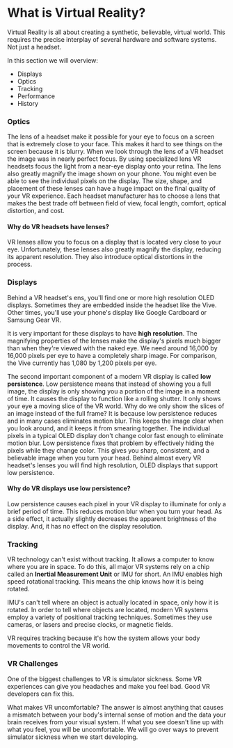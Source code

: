 # What is Virtual Reality?

Virtual Reality is all about creating a synthetic, believable, virtual world. This requires the precise interplay of several hardware and software systems. Not just a headset.

In this section we will overview:

- Displays
- Optics
- Tracking
- Performance
- History

### Optics

The lens of a headset make it possible for your eye to focus on a screen that is extremely close to your face. This makes it hard to see things on the screen because it is blurry. When we look through the lens of a VR headset the image was in nearly perfect focus. By using specialized lens VR headsets focus the light from a near-eye display onto your retina. The lens also greatly magnify the image shown on your phone. You might even be able to see the individual pixels on the display. The size, shape, and placement of these lenses can have a huge impact on the final quality of your VR experience. Each headset manufacturer has to choose a lens that makes the best trade off between field of view, focal length, comfort, optical distortion, and cost.

#### Why do VR headsets have lenses?

VR lenses allow you to focus on a display that is located very close to your eye. Unfortunately, these lenses also greatly magnify the display, reducing its apparent resolution. They also introduce optical distortions in the process.

### Displays

Behind a VR headset's ens, you'll find one or more high resolution OLED displays. Sometimes they are embedded inside the headset like the Vive. Other times, you'll use your phone's display like Google Cardboard or Samsung Gear VR.

It is very important for these displays to have **high resolution**. The magnifying properties of the lenses make the display's pixels much bigger than when they're viewed with the naked eye. We need around 16,000 by 16,000 pixels per eye to have a completely sharp image. For comparison, the Vive currently has 1,080 by 1,200 pixels per eye.

The second important component of a modern VR display is called **low persistence**. Low persistence means that instead of showing you a full image, the display is only showing you a portion of the image in a moment of time. It causes the display to function like a rolling shutter. It only shows your eye a moving slice of the VR world. Why do we only show the slices of an image instead of the full frame? It is because low persistence reduces and in many cases eliminates motion blur. This keeps the image clear when you look around, and it keeps it from smearing together. The individual pixels in a typical OLED display don't change color fast enough to eliminate motion blur. Low persistence fixes that problem by effectively hiding the pixels while they change color. This gives you sharp, consistent, and a believable image when you turn your head. Behind almost every VR headset's lenses you will find high resolution, OLED displays that support low persistence.

#### Why do VR displays use low persistence?

Low persistence causes each pixel in your VR display to illuminate for only a brief period of time. This reduces motion blur when you turn your head. As a side effect, it actually slightly decreases the apparent brightness of the display. And, it has no effect on the display resolution.

### Tracking

VR technology can't exist without tracking. It allows a computer to know where you are in space. To do this, all major VR systems rely on a chip called an **Inertial Measurement Unit** or IMU for short. An IMU enables high speed rotational tracking. This means the chip knows how it is being rotated.

IMU's can't tell where an object is actually located in space, only how it is rotated. In order to tell where objects are located, modern VR systems employ a variety of positional tracking techniques. Sometimes they use cameras, or lasers and precise clocks, or magnetic fields.

VR requires tracking because it's how the system allows your body movements to control the VR world.

### VR Challenges

One of the biggest challenges to VR is simulator sickness. Some VR experiences can give you headaches and make you feel bad. Good VR developers can fix this.

What makes VR uncomfortable? The answer is almost anything that causes a mismatch between your body's internal sense of motion and the data your brain receives from your visual system. If what you see doesn't line up with what you feel, you will be uncomfortable. We will go over ways to prevent simulator sickness when we start developing.
